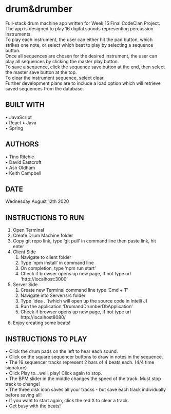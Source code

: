 # drum&drumber

Full-stack drum machine app written for Week 15 Final CodeClan Project.  
The app is designed to play 16 digital sounds representing percussion instruments.  
To play each instrument, the user can either hit the pad button, which strikes one note, or select which beat to play by selecting a sequence button.  
Once all sequences are chosen for the desired instrument, the user can play all sequences by clicking the master play button.  
To save a sequence, click the sequence save button at the end, then select the master save button at the top.  
To clear the instrument sequence, select clear.  
Further development plans are to include a load option which will retrieve saved sequences from the database.  

## BUILT WITH
• JavaScript   
• React
• Java  
• Spring

## AUTHORS
• Tino Ritchie  
• David Eastcroft  
• Ash Oldham  
• Keith Campbell  

## DATE
Wednesday August 12th 2020

## INSTRUCTIONS TO RUN
1. Open Terminal
2. Create Drum Machine folder
3. Copy git repo link, type ‘git pull’ in command line then paste  link, hit enter
4. Client Side
	1. Navigate to client folder
	2. Type ‘npm install’ in command line
	3. On completion, type ‘npm run start’
	4. Check if browser opens up new page, if not type url ‘http://localhost:3000’
5. Server Side
	1. Create new Terminal command line type ‘Cmd + T’
	2. Navigate into Server/src folder
	3. Type ‘idea . ’(which will open up the source code in Intelli J)
	4. Run the application ‘DrumandDrumberDbApplication’
	5. Check if browser opens up new page, if not type url http://localhost8080/
6. Enjoy creating some beats!

## INSTRUCTIONS TO PLAY
• Click the drum pads on the left to hear each sound.  
• Click on the square sequencer buttons to draw in notes in the sequence.  
• The 16 sequencer tracks represent 2 bars of 4 beats each. (4/4 time signature)  
• Click Play to...well, play! Click again to stop.  
• The BPM slider in the middle changes the speed of the track. Must stop track to change!  
• The three disk icon saves all your tracks - but save each track individually before saving all!  
• If you want to start again, click the red X to clear a track.  
• Get busy with the beats!
